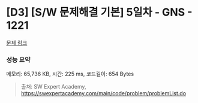 # [D3] [S/W 문제해결 기본] 5일차 - GNS - 1221 

[문제 링크](https://swexpertacademy.com/main/code/problem/problemDetail.do?contestProbId=AV14jJh6ACYCFAYD) 

### 성능 요약

메모리: 65,736 KB, 시간: 225 ms, 코드길이: 654 Bytes



> 출처: SW Expert Academy, https://swexpertacademy.com/main/code/problem/problemList.do
